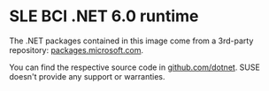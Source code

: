 # SLE BCI .NET 6.0 runtime

The .NET packages contained in this image come from a 3rd-party repository:
[packages.microsoft.com](https://packages.microsoft.com).

You can find the respective source code in
[github.com/dotnet](https://github.com/dotnet). SUSE doesn't provide any support
or warranties.